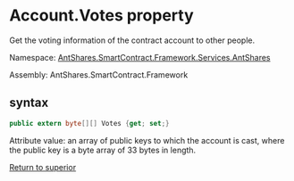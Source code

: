 # Account.Votes property

Get the voting information of the contract account to other people.

Namespace: [AntShares.SmartContract.Framework.Services.AntShares](../../AntShares.md)

Assembly: AntShares.SmartContract.Framework

## syntax

```c#
public extern byte[][] Votes {get; set;}
```

Attribute value: an array of public keys to which the account is cast, where the public key is a byte array of 33 bytes in length.



[Return to superior](../Account.md)
